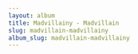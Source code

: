 ```yaml
---
layout: album
title: Madvillainy - Madvillain
slug: madvillain-madvillainy
album_slug: madvillain-madvillainy
---
```

